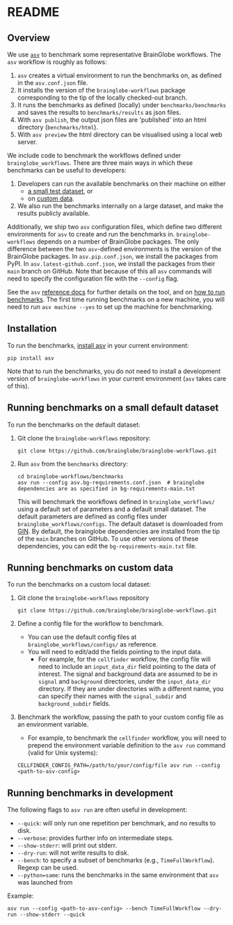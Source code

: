 # README

## Overview
We use [`asv`](https://asv.readthedocs.io) to benchmark some representative BrainGlobe workflows. The `asv` workflow is roughly as follows:
1. `asv` creates a virtual environment to run the benchmarks on, as defined in the `asv.conf.json` file.
1. It installs the version of the `brainglobe-workflows` package corresponding to the tip of the locally checked-out branch.
1. It runs the benchmarks as defined (locally) under `benchmarks/benchmarks` and saves the results to `benchmarks/results` as json files.
1. With `asv publish`, the output json files are 'published' into an html directory (`benchmarks/html`).
1. With `asv preview` the html directory can be visualised using a local web server.



We include code to benchmark the workflows defined under `brainglobe_workflows`. There are three main ways in which these benchmarks can be useful to developers:
1. Developers can run the available benchmarks on their machine on either
    - [a small test dataset](#running-benchmarks-on-a-small-default-dataset), or
    - on [custom data](#running-benchmarks-on-custom-data).
1. We also run the benchmarks internally on a large dataset, and make the results publicly available.

Additionally, we ship two `asv` configuration files, which define two different environments for `asv` to create and run the benchmarks in. `brainglobe-workflows` depends on a number of BrainGlobe packages. The only difference between the two `asv`-defined environments is the version of the BrainGlobe packages. In `asv.pip.conf.json`, we install the packages from PyPI. In `asv.latest-github.conf.json`, we install the packages from their `main` branch on GitHub. Note that because of this all `asv` commands will need to specify the configuration file with the `--config` flag.

See the `asv` [reference docs](https://asv.readthedocs.io/en/stable/reference.html) for further details on the tool, and on [how to run benchmarks](https://asv.readthedocs.io/en/stable/using.html#running-benchmarks). The first time running benchmarks on a new machine, you will need to run `asv machine --yes` to set up the machine for benchmarking.


## Installation

To run the benchmarks, [install asv](https://asv.readthedocs.io/en/stable/installing.html) in your current environment:
```
pip install asv
```
Note that to run the benchmarks, you do not need to install a development version of `brainglobe-workflows` in your current environment (`asv` takes care of this).


## Running benchmarks on a small default dataset

To run the benchmarks on the default dataset:

1. Git clone the `brainglobe-workflows` repository:
    ```
    git clone https://github.com/brainglobe/brainglobe-workflows.git
    ```
1. Run `asv` from the `benchmarks` directory:
    ```
    cd brainglobe-workflows/benchmarks
    asv run --config asv.bg-requirements.conf.json  # brainglobe dependencies are as specified in bg-requirements-main.txt
    ```
    This will benchmark the workflows defined in `brainglobe_workflows/` using a default set of parameters and a default small dataset. The default parameters are defined as config files under `brainglobe_workflows/configs`. The default dataset is downloaded from [GIN](https://gin.g-node.org/G-Node/info/wiki). By default, the brainglobe dependencies are installed from the tip of the `main` branches on GitHub. To use other versions of these dependencies, you can edit the `bg-requirements-main.txt` file.

## Running benchmarks on custom data
To run the benchmarks on a custom local dataset:

1. Git clone the `brainglobe-workflows` repository
    ```
    git clone https://github.com/brainglobe/brainglobe-workflows.git
    ```
1. Define a config file for the workflow to benchmark.
    - You can use the default config files at `brainglobe_workflows/configs/` as reference.
    - You will need to edit/add the fields pointing to the input data.
        - For example, for the `cellfinder` workflow, the config file will need to include an `input_data_dir` field pointing to the data of interest. The signal and background data are assumed to be in `signal` and `background` directories, under the `input_data_dir` directory. If they are under directories with a different name, you can specify their names with the `signal_subdir` and `background_subdir` fields.

1. Benchmark the workflow, passing the path to your custom config file as an environment variable.
    - For example, to benchmark the `cellfinder` workflow, you will need to prepend the environment variable definition to the `asv run` command (valid for Unix systems):
    ```
    CELLFINDER_CONFIG_PATH=/path/to/your/config/file asv run --config <path-to-asv-config>
    ```

## Running benchmarks in development
The following flags to `asv run` are often useful in development:
- `--quick`: will only run one repetition per benchmark, and no results to disk.
- `--verbose`: provides further info on intermediate steps.
- `--show-stderr`: will print out stderr.
- `--dry-run`: will not write results to disk.
- `--bench`: to specify a subset of benchmarks (e.g., `TimeFullWorkflow`). Regexp can be used.
- `--python=same`: runs the benchmarks in the same environment that `asv` was launched from

Example:
```
asv run --config <path-to-asv-config> --bench TimeFullWorkflow --dry-run --show-stderr --quick
```
